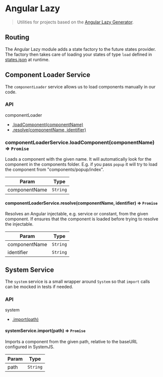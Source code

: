 # Angular Lazy

> Utilities for projects based on the [Angular Lazy Generator](https://github.com/matoilic/generator-angular-lazy).

## Routing

The Angular Lazy module adds a state factory to the future states provider. The factory then takes care of loading your states of type `load` defined in [states.json](https://github.com/matoilic/generator-angular-lazy#statesjson) at runtime.
 
## Component Loader Service

The `componentLoader` service allows us to load components manually in our code.
 
### API
 
componentLoader
- [.loadComponent(componentName)](#ComponentLoaderService+loadComponent)
- [.resolve(componentName, identifier)](#ComponentLoaderService+resolve)

<a name="ComponentLoaderService+loadComponent"></a>
### componentLoaderService.loadComponent(componentName) ⇒ <code>Promise</code>
Loads a component with the given name. It will automatically look for the component in the components folder.
E.g. if you pass `popup` it will try to load the component from "components/popup/index".  

| Param | Type |
| --- | --- |
| componentName | <code>String</code> |

<a name="ComponentLoaderService+resolve"></a>
#### componentLoaderService.resolve(componentName, identifier) ⇒ <code>Promise</code>
Resolves an Angular injectable, e.g. service or constant, from the given component. If ensures that the component
is loaded before trying to resolve the injectable.  

| Param | Type |
| --- | --- |
| componentName | <code>String</code> | 
| identifier | <code>String</code> | 

## System Service

The `system` service is a small wrapper around `System` so that `import` calls can be mocked in tests if needed.

### API

system
- [.import(path)](#SystemService+import)

<a name="SystemService+import"></a>
#### systemService.import(path) ⇒ <code>Promise</code>
Imports a component from the given path, relative to the baseURL configured in SystemJS.  

| Param | Type |
| --- | --- |
| path | <code>String</code> | 
